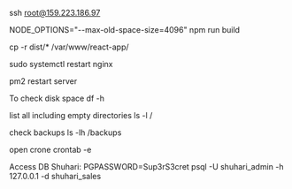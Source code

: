 ssh root@159.223.186.97

NODE_OPTIONS="--max-old-space-size=4096" npm run build

cp -r dist/* /var/www/react-app/

sudo systemctl restart nginx

pm2 restart server

To check disk space
df -h

list all including empty directories
ls -l /

check backups
ls -lh /backups

open crone
crontab -e

Access DB
Shuhari: PGPASSWORD=Sup3rS3cret psql -U shuhari_admin -h 127.0.0.1 -d shuhari_sales

